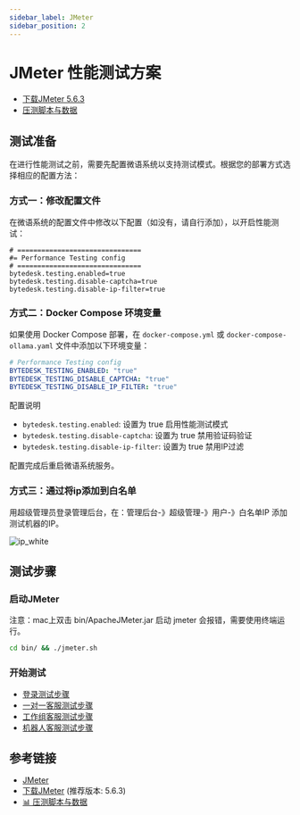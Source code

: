 ```yaml
---
sidebar_label: JMeter
sidebar_position: 2
---
```


# JMeter 性能测试方案

- [下载JMeter 5.6.3](https://www.weiyuai.cn/download/apache-jmeter-5.6.3.zip)
- [压测脚本与数据](https://gitee.com/270580156/weiyu/tree/main/jmeter)

## 测试准备

在进行性能测试之前，需要先配置微语系统以支持测试模式。根据您的部署方式选择相应的配置方法：

### 方式一：修改配置文件

在微语系统的配置文件中修改以下配置（如没有，请自行添加），以开启性能测试：

```properties
# ===============================
#= Performance Testing config
# ===============================
bytedesk.testing.enabled=true
bytedesk.testing.disable-captcha=true
bytedesk.testing.disable-ip-filter=true
```

### 方式二：Docker Compose 环境变量

如果使用 Docker Compose 部署，在 `docker-compose.yml` 或 `docker-compose-ollama.yaml` 文件中添加以下环境变量：

```yaml
# Performance Testing config
BYTEDESK_TESTING_ENABLED: "true"
BYTEDESK_TESTING_DISABLE_CAPTCHA: "true"
BYTEDESK_TESTING_DISABLE_IP_FILTER: "true"
```

配置说明

- `bytedesk.testing.enabled`: 设置为 true 启用性能测试模式
- `bytedesk.testing.disable-captcha`: 设置为 true 禁用验证码验证
- `bytedesk.testing.disable-ip-filter`: 设置为 true 禁用IP过滤

配置完成后重启微语系统服务。

### 方式三：通过将ip添加到白名单

用超级管理员登录管理后台，在：管理后台-》超级管理-》用户-》白名单IP 添加测试机器的IP。

![ip_white](/img/performance/ip_white.png)

## 测试步骤

### 启动JMeter

注意：mac上双击 bin/ApacheJMeter.jar 启动 jmeter 会报错，需要使用终端运行。

```bash
cd bin/ && ./jmeter.sh
```

### 开始测试

- [登录测试步骤](./01_login.md)
- [一对一客服测试步骤](./02_agent.md)
- [工作组客服测试步骤](./03_workgroup.md)
- [机器人客服测试步骤](./04_robot.md)

## 参考链接

- [JMeter](https://jmeter.apache.org/)
- [下载JMeter](https://jmeter.apache.org/download_jmeter.cgi) (推荐版本: 5.6.3)
- [📊 压测脚本与数据](https://gitee.com/270580156/weiyu/tree/main/jmeter)
